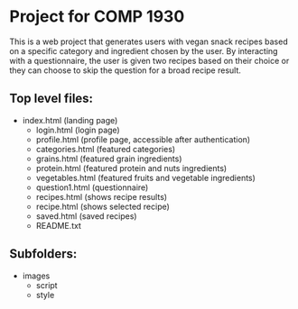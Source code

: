 # Project for COMP 1930 

This is a web project that generates users with vegan snack recipes based on a specific 
category and ingredient chosen by the user. By interacting with a questionnaire, the 
user is given two recipes based on their choice or they can choose to skip the question 
for a broad recipe result. 


## Top level files:
* index.html (landing page)
	* login.html (login page)
	* profile.html (profile page, accessible after authentication)
	* categories.html (featured categories)
	* grains.html (featured grain ingredients)
	* protein.html (featured protein and nuts ingredients)
	* vegetables.html (featured fruits and vegetable ingredients)
	* question1.html (questionnaire)
	* recipes.html (shows recipe results)
	* recipe.html (shows selected recipe)
	* saved.html (saved recipes)
	* README.txt

## Subfolders:
* images
	* script
	* style